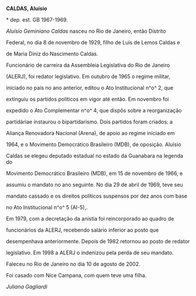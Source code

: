 **CALDAS, Aluísio**



\* dep. est. GB 1967-1969.



*Aluísio Geminiano Caldas* nasceu no Rio de Janeiro, então Distrito

Federal, no dia 8 de novembro de 1929, filho de Luís de Lemos Caldas e

de Maria Diniz do Nascimento Caldas.



Funcionário de carreira da Assembleia Legislativa do Rio de Janeiro

(ALERJ), foi redator legislativo. Em outubro de 1965 o regime militar,

iniciado no país no ano anterior, editou o Ato Institucional n^o^ 2, que

extinguiu os partidos políticos em vigor até então. Em novembro foi

expedido o Ato Complementar n^o^ 4, que dispôs sobre a reorganização

partidáriae instaurou o bipartidarismo. Dois partidos foram criados: a

Aliança Renovadora Nacional (Arena), de apoio ao regime iniciado em

1964, e o Movimento Democrático Brasileiro (MDB), de oposição. Aluísio

Caldas se elegeu deputado estadual no estado da Guanabara na legenda do

Movimento Democrático Brasileiro (MDB), em 15 de novembro de 1966, e

assumiu o mandato no ano seguinte. No dia 29 de abril de 1969, teve seu

mandato cassado e os direitos políticos suspensos por dez anos com base

no Ato Institucional n^o^ 5 (AI-5),.



Em 1979, com a decretação da anistia foi reincorporado ao quadro de

funcionários da ALERJ, recebendo salário inferior ao posto que

desempenhava anteriormente. Depois de 1982 retornou ao posto de redator

legislativo. Em 1998 a ALERJ o indenizou pela perda de seu mandato.



Faleceu no Rio de Janeiro no dia 10 de agosto de 2002.



Foi casado com Nice Campana, com quem teve uma filha.



*Juliana Gagliardi*



